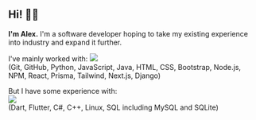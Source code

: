 ## Hi! 👋🏻

**I'm Alex.** I'm a software developer hoping to take my existing experience into industry and expand it further.

I've mainly worked with:
<a href="https://github.com/atbu/atbu">
  <img src="https://skillicons.dev/icons?i=git,github,py,js,java,html,css,bootstrap,nodejs,npm,react,prisma,tailwind,nextjs,django" />
</a>
<br />
(Git, GitHub, Python, JavaScript, Java, HTML, CSS, Bootstrap, Node.js, NPM, React, Prisma, Tailwind, Next.js, Django)

But I have some experience with:
<br />
<a href="https://github.com/atbu/atbu">
  <img src="https://skillicons.dev/icons?i=dart,flutter,cs,cpp,linux,mysql,sqlite" />
</a>
<br />
(Dart, Flutter, C#, C++, Linux, SQL including MySQL and SQLite)
